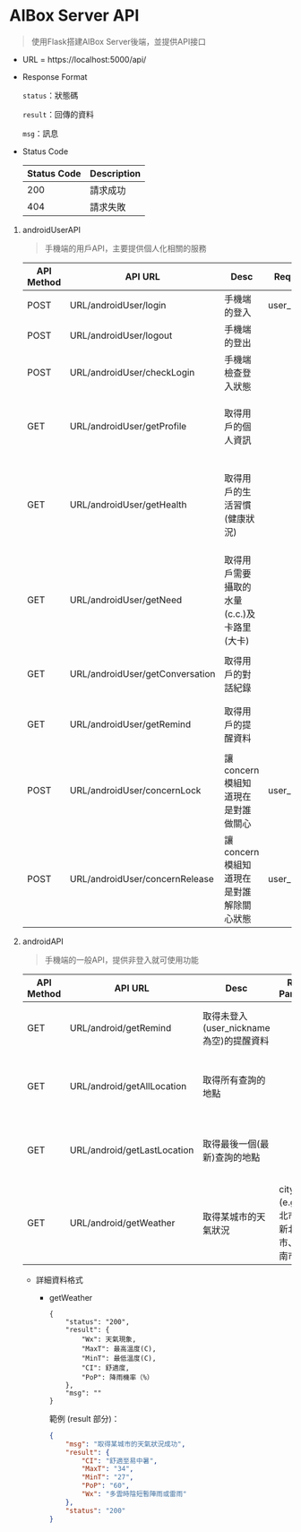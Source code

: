 # AIBox Server API

> 使用Flask搭建AIBox Server後端，並提供API接口

* URL = https://localhost:5000/api/

* Response Format

  `status`：狀態碼

  `result`：回傳的資料

  `msg`：訊息

* Status Code

  | Status Code | Description |
  | ----------- | ----------- |
  | 200         | 請求成功    |
  | 404         | 請求失敗    |



1. androidUserAPI

   > 手機端的用戶API，主要提供個人化相關的服務

   | API Method | API URL                         | Desc                                       | Req Params    | Resp Result                                                  |
   | ---------- | ------------------------------- | ------------------------------------------ | ------------- | ------------------------------------------------------------ |
   | POST       | URL/androidUser/login           | 手機端的登入                               | user_nickname |                                                              |
   | POST       | URL/androidUser/logout          | 手機端的登出                               |               |                                                              |
   | POST       | URL/androidUser/checkLogin      | 手機端檢查登入狀態                         |               | 正在登入中的user_nickname                                    |
   | GET        | URL/androidUser/getProfile      | 取得用戶的個人資訊                         |               | nickname, gender, age, height, weight, bmi_value(值), bmi(狀況) |
   | GET        | URL/androidUser/getHealth       | 取得用戶的生活習慣(健康狀況)               |               | smoking, excercise, heart_problem, stroke, high_blood, high_cholesterol, diabetes, bmi_value, bmi |
   | GET        | URL/androidUser/getNeed         | 取得用戶需要攝取的水量(c.c.)及卡路里(大卡) |               | needwater, needcarlorie                                      |
   | GET        | URL/androidUser/getConversation | 取得用戶的對話紀錄                         |               | [{question, response, date}, ...] *(無資料則回空list)*       |
   | GET        | URL/androidUser/getRemind       | 取得用戶的提醒資料                         |               | [{remind_time, dosomething}, ...]  *(無資料則回空list)*      |
   | POST       | URL/androidUser/concernLock     | 讓concern模組知道現在是對誰做關心          | user_nickname |                                                              |
   | POST       | URL/androidUser/concernRelease  | 讓concern模組知道現在是對誰解除關心狀態    | user_nickname |                                                              |

   

2. androidAPI

   > 手機端的一般API，提供非登入就可使用功能

   | API Method | API URL                     | Desc                                    | Req Params                         | Resp Result                                                  |
   | ---------- | --------------------------- | --------------------------------------- | ---------------------------------- | ------------------------------------------------------------ |
   | GET        | URL/android/getRemind       | 取得未登入(user_nickname為空)的提醒資料 |                                    | [{remind_time, dosomething}, ...] *(無資料則回空list)*       |
   | GET        | URL/android/getAllLocation  | 取得所有查詢的地點                      |                                    | [{location, region, number, unit, date}, ...] *(無資料則回空list)* |
   | GET        | URL/android/getLastLocation | 取得最後一個(最新)查詢的地點            |                                    | [{location, region, number, unit, date}, ...] *(無資料則回空list)* |
   | GET        | URL/android/getWeather      | 取得某城市的天氣狀況                    | city (e.g. 臺北市、新北市、臺南市) | {Wx, MaxT, MinT, CI, PoP}                                    |

   * 詳細資料格式

     * getWeather

       ~~~
       {
           "status": "200",
           "result": {	
               "Wx": 天氣現象,
               "MaxT": 最高溫度(C),
               "MinT": 最低溫度(C),
               "CI": 舒適度,
               "PoP": 降雨機率（%）
           },
           "msg": ""
       }
       ~~~

       範例 (result 部分)：

       ~~~json
       {
           "msg": "取得某城市的天氣狀況成功",
           "result": {
               "CI": "舒適至易中暑",
               "MaxT": "34",
               "MinT": "27",
               "PoP": "60",
               "Wx": "多雲時陰短暫陣雨或雷雨"
           },
           "status": "200"
       }
       ~~~

       